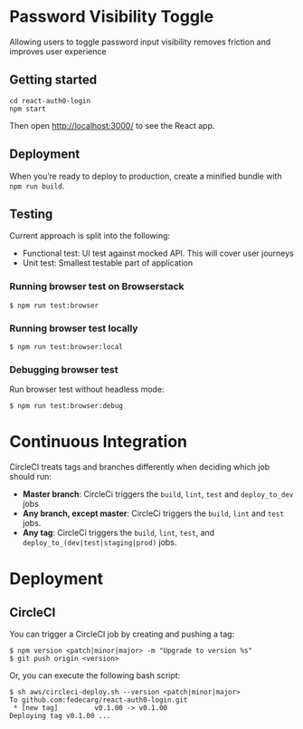 # Password Visibility Toggle

 Allowing users to toggle password input visibility removes friction and improves user experience
 
## Getting started

```
cd react-auth0-login
npm start
```

Then open [http://localhost:3000/](http://localhost:3000/) to see the React app.

## Deployment
When you’re ready to deploy to production, create a minified bundle with `npm run build`.

## Testing

Current approach is split into the following:

* Functional test: UI test against mocked API. This will cover user journeys
* Unit test: Smallest testable part of application

### Running browser test on Browserstack

```
$ npm run test:browser
```

### Running browser test locally

```
$ npm run test:browser:local
```

### Debugging browser test

Run browser test without headless mode:

```
$ npm run test:browser:debug
```

# Continuous Integration
CircleCI treats tags and branches differently when deciding which job should run:

* **Master branch**: CircleCi triggers the `build`, `lint`, `test` and `deploy_to_dev` jobs
* **Any branch, except master**: CircleCi triggers the `build`, `lint` and `test` jobs.
* **Any tag**: CircleCi triggers the `build`, `lint`, `test`, and `deploy_to_(dev|test|staging|prod)` jobs.

# Deployment

## CircleCI
You can trigger a CircleCI job by creating and pushing a tag:
```
$ npm version <patch|minor|major> -m "Upgrade to version %s"
$ git push origin <version>
```

Or, you can execute the following bash script:
```
$ sh aws/circleci-deploy.sh --version <patch|minor|major>
To github.com:fedecarg/react-auth0-login.git
 * [new tag]         v0.1.00 -> v0.1.00
Deploying tag v0.1.00 ...
```


